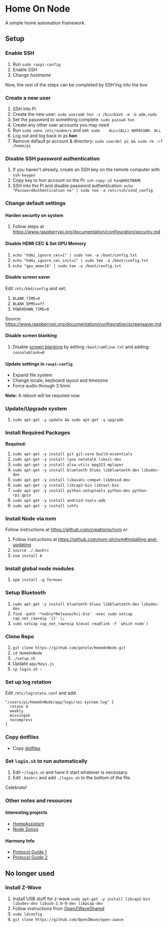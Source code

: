 # Home On Node

A simple home automation framework.

## Setup

### Enable SSH

1. Run `sudo raspi-config`
1. Enable SSH
1. Change _hostname_

Now, the rest of the steps can be completed by SSH'ing into the box

### Create a new user

1. SSH into Pi
1. Create the new user:
        `sudo useradd hon -s /bin/bash -m -G adm,sudo`
1. Set the password to something complete:
        `sudo passwd hon`
1. Create any other user accounts you may need
1. Run `sudo nano /etc/sudoers` and set:
        `sudo    ALL=(ALL) NOPASSWD: ALL`
1. Log out and log back in as **hon**
1. Remove default pi account & directory:
        `sudo userdel pi && sudo rm -rf /home/pi`

### Disable SSH password authentication

1. If you haven't already, create an SSH key on the remote computer with `ssh-keygen`
1. Copy key to hon account on the Pi:
        `ssh-copy-id hon@HOSTNAME`
1. SSH into the Pi and disable password authentication:
        `echo "PasswordAuthentication no" | sudo tee -a /etc/ssh/sshd_config`

### Change default settings

#### Harden security on system

1. Follow steps at <https://www.raspberrypi.org/documentation/configuration/security.md>

#### Disable HDMI CEC & Set GPU Memory

1. `echo "hdmi_ignore_cec=1" | sudo tee -a /boot/config.txt`
1. `echo "hdmi_ignore_cec_init=1" | sudo tee -a /boot/config.txt`
1. `echo "gpu_mem=16" | sudo tee -a /boot/config.txt`

#### Disable screen saver

Edit `/etc/kbd/config` and set:

1. `BLANK_TIME=0`
1. `BLANK_DPMS=off`
1. `POWERDOWN_TIME=0`

Source: <https://www.raspberrypi.org/documentation/configuration/screensaver.md>

#### Disable screen blanking

1. Disable [screen blanking](https://www.raspberrypi.org/documentation/configuration/screensaver.md)
  by editing `/boot/cmdline.txt` and adding: `consoleblank=0`

#### Update settings in `raspi-config`

* Expand file system
* Change locale, keyboard layout and timezone
* Force audio through 3.5mm

**Note:** A reboot will be required now.

### Update/Upgrade system

1. `sudo apt-get -y update && sudo apt-get -y upgrade`

### Install Required Packages

**Required:**

1. `sudo apt-get -y install git git-core build-essentials`
1. `sudo apt-get -y install lynx netatalk libssl-dev`
1. `sudo apt-get -y install alsa-utils mpg321 mplayer`
1. `sudo apt-get -y install bluetooth bluez libbluetooth-dev libudev-dev`
1. `sudo apt-get -y install libavahi-compat-libdnssd-dev`
1. `sudo apt-get -y install libcap2-bin libtool-bin`
1. `sudo apt-get -y install python-setuptools python-dev python-rpi.gpio`
1. `sudo apt-get -y install android-tools-adb`
1. `sudo apt-get -y install sshfs`

### Install Node via nvm

Follow instructions at <https://github.com/creationix/nvm> or:

1. Follow instructions at <https://github.com/nvm-sh/nvm#installing-and-updating>
2. `source ./.bashrc`
3. `nvm install 6`

### Install global node modules

1. `npm install -g forever`

### Setup Bluetooth

1. `sudo apt-get -y install bluetooth bluez libbluetooth-dev libudev-dev`
1. `find -path '*noble*Release/hci-ble' -exec sudo setcap cap_net_raw+eip '{}' \;`
1. ``sudo setcap cap_net_raw+eip $(eval readlink -f `which node`)``


### Clone Repo

1. `git clone https://github.com/petele/HomeOnNode.git`
1. `cd HomeOnNode`
1. `./setup.sh`
1. Update `app/Keys.js`
1. `cp login.sh ~`

### Set up log rotation

Edit `/etc/logrotate.conf` and add:

```text
"/users/pi/HomeOnNode/app/logs/rpi-system.log" {
  rotate 4
  weekly
  missingok
  nocompress
}
```

### Copy dotfiles

* Copy [dotfiles](https://gist.github.com/petele/000830e3ba58b47b2b487ac9566867b3)

### Set `login.sh` to run automatically

1. Edit `~/login.sh` and have it start whatever is necessary.
1. Edit `.bashrc` and add `./login.sh` to the bottom of the file.

Celebrate!

### Other notes and resources

#### Interesting projects

* [HomeAssistant](https://github.com/balloob/home-assistant/)
* [Node Sonos](https://github.com/bencevans/node-sonos)

#### Harmony Info

* [Protocol Guide 1](https://github.com/jterrace/pyharmony/blob/master/PROTOCOL.md)
* [Protocol Guide 2](https://github.com/swissmanu/harmonyhubjs-client/tree/master/docs/protocol)

## No longer used

### Install Z-Wave

1. Install USB stuff for z-wave
       `sudo apt-get -y install libcap2-bin libudev-dev libusb-1.0-0-dev libpcap-dev`
1. Follow instructions from
   [OpenZWaveShared](https://github.com/OpenZWave/node-openzwave-shared/blob/master/README-raspbian.md)
1. `sudo ldconfig`
1. `git clone https://github.com/OpenZWave/open-zwave`
